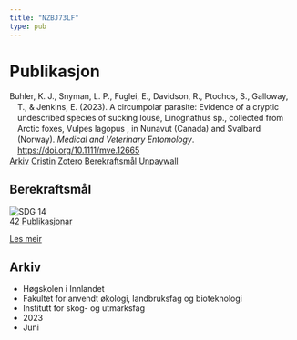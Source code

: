 ```yaml
---
title: "NZBJ73LF"
type: pub
---
```

<h1>Publikasjon</h1>
<article id="csl-bib-container-NZBJ73LF" class="csl-bib-container">
  <div class="csl-bib-body" style="line-height: 1.35; padding-left: 1em; text-indent:-1em;">
  <div class="csl-entry">Buhler, K. J., Snyman, L. P., Fuglei, E., Davidson, R., Ptochos, S., Galloway, T., &amp; Jenkins, E. (2023). A circumpolar parasite: Evidence of a cryptic undescribed species of sucking louse, Linognathus sp., collected from Arctic foxes, Vulpes lagopus , in Nunavut (Canada) and Svalbard (Norway). <i>Medical and Veterinary Entomology</i>. <a href="https://doi.org/10.1111/mve.12665">https://doi.org/10.1111/mve.12665</a></div>
</div>
  <div class="csl-bib-buttons">
    <a href="#taxonomy-article-NZBJ73LF" class="csl-bib-button">Arkiv</a>
    <a href alt="Cristin URL" class="csl-bib-button">Cristin</a>
    <a href alt="Zotero URL" class="csl-bib-button">Zotero</a>
    <a href="#sdg-article-NZBJ73LF" class="csl-bib-button">Berekraftsmål</a>
    <a href="https://doi.org/10.1111/mve.12665" class="csl-bib-button">Unpaywall</a>
  </div>
  <div id="csl-bib-meta-container-NZBJ73LF"></div>
</article>
<div id="csl-bib-meta-NZBJ73LF" class="csl-bib-meta">
  <article id="sdg-article-NZBJ73LF" class="sdg-article">
    <h1>Berekraftsmål</h1>
    <div class="sdg-container"><div id="sdg14" class="sdg">
<img src="{{< params subfolder >}}images/sdg/sdg14_no.png" class="image" alt="SDG 14">
<div class="sdg-overlay">
<a href="{{< params subfolder >}}no/archive/?sdg=14#archive" class="sdg-publication-count"><span>42</span> Publikasjonar</a>
<p><a href="https://www.fn.no/om-fn/fns-baerekraftsmaal/livet-i-havet?lang=nno-NO" class="sdg-read-more">Les meir</a></p>
</div>
</div></div>
  </article>
  <article id="taxonomy-article-NZBJ73LF" class="taxonomy-article">
    <h1>Arkiv</h1>
    <ul>
      <li>Høgskolen i Innlandet</li>
      <li>Fakultet for anvendt økologi, landbruksfag og bioteknologi</li>
      <li>Institutt for skog- og utmarksfag</li>
      <li>2023</li>
      <li>Juni</li>
    </ul>
  </article>
</div>
